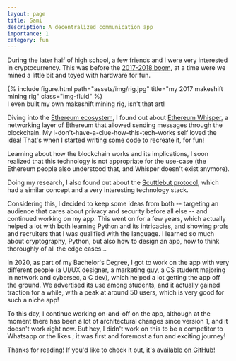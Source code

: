 ```yaml
---
layout: page
title: Sami
description: A decentralized communication app
importance: 1
category: fun
---
```


During the later half of high school, a few friends and I were very interested in cryptocurrency.
This was before the [2017-2018 boom](https://en.wikipedia.org/wiki/Cryptocurrency_bubble#2017_boom_and_2018_crash), at a time were we mined a little bit and toyed with hardware for fun.

<div class="row">
    <div class="col-sm mt-2 mt-md-0"></div>
    <div class="col-sm mt-5 mt-md-0">
        {% include figure.html path="assets/img/rig.jpg" title="my 2017 makeshift mining rig" class="img-fluid" %}
    </div>
    <div class="col-sm mt-2 mt-md-0"></div>
</div>
<div class="caption">
    I even built my own makeshift mining rig, isn't that art!
</div>

Diving into the [Ethereum ecosystem](https://fr.wikipedia.org/wiki/Ethereum), I found out about [Ethereum Whisper](https://ethereum.org/en/developers/docs/networking-layer/#whisper), a networking layer of Ethereum that allowed sending messages through the blockchain. My I-don't-have-a-clue-how-this-tech-works self loved the idea! That's when I started writing some code to recreate it, for fun!

Learning about how the blockchain works and its implications, I soon realized that this technology is not appropriate for the use-case (the Ethereum people also understood that, and Whisper doesn't exist anymore).

Doing my research, I also found out about the [Scuttlebut protocol](https://en.wikipedia.org/wiki/Secure_Scuttlebutt), which had a similar concept and a very interesting technology stack.

Considering this, I decided to keep some ideas from both -- targeting an audience that cares about privacy and security before all else -- and continued working on my app. This went on for a few years, which actually helped a lot with both learning Python and its intricacies, and showing profs and recruiters that I was qualified with the language. I learned so much about cryptography, Python, but also how to design an app, how to think thoroughly of all the edge cases...

In 2020, as part of my Bachelor's Degree, I got to work on the app with very different people (a UI/UX designer, a marketing guy, a CS student majoring in network and cybersec, a C dev), which helped a lot getting the app off the ground. We advertised its use among students, and it actually gained traction for a while, with a peak at around 50 users, which is very good for such a niche app!

To this day, I continue working on-and-off on the app, although at the moment there has been a lot of architectural changes since version 1, and it doesn't work right now. But hey, I didn't work on this to be a competitor to Whatsapp or the likes ; it was first and foremost a fun and exciting journey!

Thanks for reading! If you'd like to check it out, it's [available on GitHub](https://github.com/sami-dca/sami_dca)!
